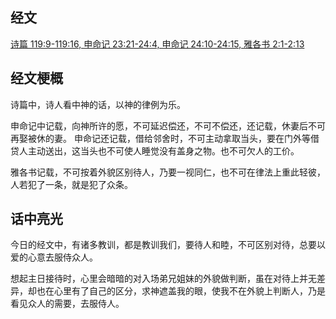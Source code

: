 ## 经文
[诗篇 119:9-119:16, 申命记 23:21-24:4, 申命记 24:10-24:15, 雅各书 2:1-2:13](https://www.biblegateway.com/passage/?search=Psalm+119%3A9-16%3B+Deuteronomy+23%3A21-24%3A4%2C+10-15%3B+James+2%3A1-13&version=CUVMPS)

## 经文梗概
诗篇中，诗人看中神的话，以神的律例为乐。

申命记中记载，向神所许的愿，不可延迟偿还，不可不偿还，还记载，休妻后不可再娶被休的妻。
申命记还记载，借给邻舍时，不可主动拿取当头，要在门外等借贷人主动送出，这当头也不可使人睡觉没有盖身之物。也不可欠人的工价。

雅各书记载，不可按着外貌区别待人，乃要一视同仁，也不可在律法上重此轻彼，人若犯了一条，就是犯了众条。


## 话中亮光

今日的经文中，有诸多教训，都是教训我们，要待人和睦，不可区别对待，总要以爱的心意去服侍众人。

想起主日接待时，心里会暗暗的对入场弟兄姐妹的外貌做判断，虽在对待上并无差异，却也在心里有了自己的区分，求神遮盖我的眼，使我不在外貌上判断人，乃是看见众人的需要，去服侍人。